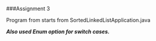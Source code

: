 ###Assignment 3

Program from starts from SortedLinkedListApplication.java

**_Also used Enum option for switch cases._**
